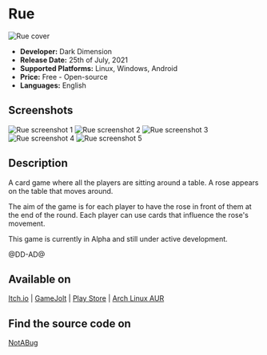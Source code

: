 # Rue

![Rue cover](../images/games/rue/cover.png "Rue cover")

* **Developer:** Dark Dimension
* **Release Date:** 25th of July, 2021
* **Supported Platforms:** Linux, Windows, Android
* **Price:** Free - Open-source
* **Languages:** English

## Screenshots

![Rue screenshot 1](../images/games/rue/screenshot_1.png "Screenshot 1")
![Rue screenshot 2](../images/games/rue/screenshot_2.png "Screenshot 2")
![Rue screenshot 3](../images/games/rue/screenshot_3.png "Screenshot 3")
![Rue screenshot 4](../images/games/rue/screenshot_4.png "Screenshot 4")
![Rue screenshot 5](../images/games/rue/screenshot_5.png "Screenshot 5")

## Description

A card game where all the players are sitting around a table. A rose appears on the table that moves around.

The aim of the game is for each player to have the rose in front of them at
the end of the round. Each player can use cards that influence the
rose's movement.

This game is currently in Alpha and still under active development.

@DD-AD@

## Available on

<a class="button" href="https://darkdimension.itch.io/rue">Itch.io</a> |
<a class="button" href="https://gamejolt.com/games/rue/632453">GameJolt</a> |
<a class="button" href="https://play.google.com/store/apps/details?id=org.darkdimension.rue">Play Store</a> |
<a class="button" href="https://aur.archlinux.org/packages/rue/">Arch Linux AUR</a>

## Find the source code on

<a class="button" href="https://notabug.org/tomtsagk/rue">NotABug</a>
